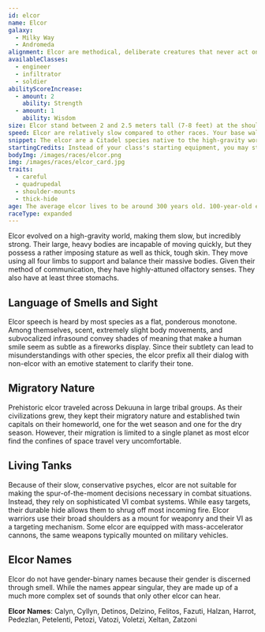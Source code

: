```yaml
---
id: elcor
name: Elcor
galaxy: 
  - Milky Way
  - Andromeda
alignment: Elcor are methodical, deliberate creatures that never act on irrational decisions. The typical Elcor is often neutral or lawful.
availableClasses:
  - engineer
  - infiltrator
  - soldier
abilityScoreIncrease:
  - amount: 2
    ability: Strength
  - amount: 1
    ability: Wisdom
size: Elcor stand between 2 and 2.5 meters tall (7-8 feet) at the shoulder. Your size is Medium.
speed: Elcor are relatively slow compared to other races. Your base walking speed is 6m.
snippet: The elcor are a Citadel species native to the high-gravity world Dekuuna. They are massive creatures, standing on four muscular legs for increased stability. Elcor move slowly, an evolved response to an environment where a fall can be lethal. 
startingCredits: Instead of your class's starting equipment, you may start with 10d6 x 1000 + 10,000 credits to buy your own equipment.
bodyImg: /images/races/elcor.png
img: /images/races/elcor_card.jpg
traits:
  - careful
  - quadrupedal
  - shoulder-mounts
  - thick-hide
age: The average elcor lives to be around 300 years old. 100-year-old elcor are considered young.
raceType: expanded
---
```


Elcor evolved on a high-gravity world, making them slow, but incredibly strong. Their large, heavy bodies are 
incapable of moving quickly, but they possess a rather imposing stature as well as thick, tough skin. They move using 
all four limbs to support and balance their massive bodies. Given their method of communication, they have highly-attuned 
olfactory senses. They also have at least three stomachs.

## Language of Smells and Sight
Elcor speech is heard by most species as a flat, ponderous monotone. Among themselves, scent, extremely 
slight body movements, and subvocalized infrasound convey shades of meaning that make a human smile seem as subtle 
as a fireworks display. Since their subtlety can lead to misunderstandings with other species, the elcor 
prefix all their dialog with non-elcor with an emotive statement to clarify their tone.

## Migratory Nature
Prehistoric elcor traveled across Dekuuna in large tribal groups. As their civilizations grew, they kept 
their migratory nature and established twin capitals on their homeworld, one for the wet season and one for the dry season.
However, their migration is limited to a single planet as most elcor find the confines of space travel very uncomfortable.

## Living Tanks
Because of their slow, conservative psyches, elcor are not suitable for making the spur-of-the-moment decisions 
necessary in combat situations. Instead, they rely on sophisticated VI combat systems. While easy targets, their durable 
hide allows them to shrug off most incoming fire. Elcor warriors use their broad shoulders as a mount for weaponry and 
their VI as a targeting mechanism. Some elcor are equipped with mass-accelerator cannons, the same weapons 
typically mounted on military vehicles.

## Elcor Names
Elcor do not have gender-binary names because their gender is discerned through smell. While the names appear singular,
they are made up of a much more complex set of sounds that only other elcor can hear.

__Elcor Names__: Calyn, Cyllyn, Detinos, Delzino, Felitos, Fazuti, Halzan, Harrot, Pedezlan, Petelenti, Petozi, Vatozi, Voletzi, Xeltan, Zatzoni 

<source-reference pages="Elcor" source="wiki"></source-reference>

